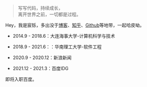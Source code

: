 > 写写代码，持续成长，  
> 离开世界之前，一切都是过程。

Hey，我是宸铄，多出没于[博客](https://liurenfeng007.github.io/)、[知乎](https://www.kcaco.com/liu-chen-shuo-60)、[Github](http://github.com/liurenfeng007)等地带，一起哈皮呦。

- 2014.9 - 2018.6：大连海事大学-计算机科学与技术

- 2018.9 - 2021.6：：华南理工大学-软件工程

- 2020.9 - 2020.12：新浪新闻

- 2021.12 - 2021.3：百度IDG

即将入职百度。
